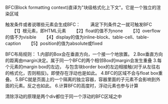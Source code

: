 BFC(Block formatting context)直译为"块级格式化上下文"。它是一个独立的渲染区域

触发条件或者说哪些元素会生成BFC：
　　满足下列条件之一就可触发BFC
　　【1】根元素，即HTML元素
　　【2】float的值不为none
　　【3】overflow的值不为visible
　　【4】display的值为inline-block、table-cell、table-caption
　　【5】position的值为absolute或fixed

BFC布局规则：
1.内部的Box会在垂直方向，一个接一个地放置。
2.Box垂直方向的距离由margin决定。属于同一个BFC的两个相邻Box的margin会发生重叠
3.每个元素的margin box的左边， 与包含块border box的左边相接触(对于从左往右的格式化，否则相反)。即使存在浮动也是如此。
4.BFC的区域不会与float box重叠。
5.BFC就是页面上的一个隔离的独立容器，容器里面的子元素不会影响到外面的元素。反之也如此。
6.计算BFC的高度时，浮动元素也参与计算


清除浮动的原理是两个div都位于同一个浮动的BFC区域之中
